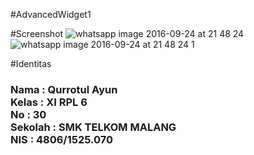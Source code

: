 #AdvancedWidget1

#Screenshot
![whatsapp image 2016-09-24 at 21 48 24](https://cloud.githubusercontent.com/assets/22120736/18809319/766d0f46-82a2-11e6-8c9a-0714d4578cb7.jpeg)
![whatsapp image 2016-09-24 at 21 48 24 1](https://cloud.githubusercontent.com/assets/22120736/18809322/864dec14-82a2-11e6-84ef-cdd3df744c6f.jpeg)
<br>


#Identitas
<h3> 
Nama : Qurrotul Ayun <br>
Kelas : XI RPL 6  <br>
No : 30 <br>
Sekolah : SMK TELKOM MALANG <br> 
NIS : 4806/1525.070
</h3>
